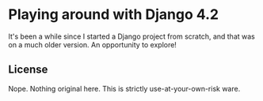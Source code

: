 # Playing around with Django 4.2

It's been a while since I started a Django project from scratch,
and that was on a much older version. An opportunity to explore!


## License

Nope. Nothing original here. This is strictly use-at-your-own-risk ware.
